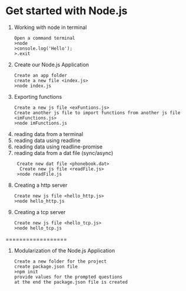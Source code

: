 Get started with Node.js
======= 
  
1. Working with node in terminal 
    ``` 
    Open a command terminal  
    >node  
    >console.log('Hello');  
    >.exit  
    ```
1. Create our Node.js Application
    ```
    Create an app folder
    create a new file <index.js>  
    >node index.js  
    ```
1. Exporting functions
    ```
    Create a new js file <exFuntions.js>
    Create another js file to import functions from another js file <imFunctions.js>
    >node imFunctions.js
    ```
1. reading data from a terminal
1. reading data using readline
1. reading data using readline-promise 
1. reading data from a dat file (sync/async)
   ```
    Create new dat file <phonebook.dat>
     Create new js file <readFile.js>
    >node readFile.js
    ```  
1. Creating a http server
    ```
    Create new js file <hello_http.js>
    >node hello_http.js
    ```
1.  Creating a tcp server
    ```
    Create new js file <hello_tcp.js>
    >node hello_tcp.js
    ```
==================  

1. Modularization of the Node.js Application
    ```
    Create a new folder for the project
    create package.json file
    >npm init
    provide values for the prompted questions
    at the end the package.json file is created
    ```
    
